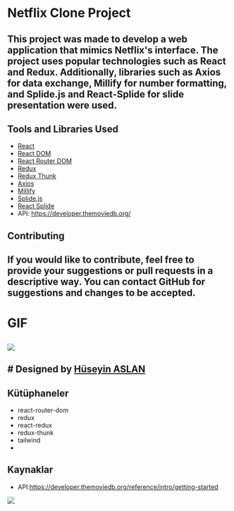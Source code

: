 # Netflix Clone Project

## This project was made to develop a web application that mimics Netflix's interface. The project uses popular technologies such as React and Redux. Additionally, libraries such as Axios for data exchange, Millify for number formatting, and Splide.js and React-Splide for slide presentation were used.

## Tools and Libraries Used

- [React](https://reactjs.org/)
- [React DOM](https://reactjs.org/docs/react-dom.html)
- [React Router DOM](https://reactrouter.com/web/guides/quick-start)
- [Redux](https://redux.js.org/)
- [Redux Thunk](https://github.com/reduxjs/redux-thunk)
- [Axios](https://axios-http.com/)
- [Millify](https://www.npmjs.com/package/millify)
- [Splide.js](https://splidejs.com/)
- [React Splide](https://splidejs.com/integration-react-splide/)
- API: https://developer.themoviedb.org/

## Contributing

## If you would like to contribute, feel free to provide your suggestions or pull requests in a descriptive way. You can contact GitHub for suggestions and changes to be accepted.

# GIF

## ![](/public/Screen%20Recording%202024-06-15%20at%2004.20.30.30%20PM.gif)

## # Designed by <a href="https://www.linkedin.com/in/h%C3%BCseyin-aslan-128519203/" target="_blank">Hüseyin ASLAN</a> 















## Kütüphaneler

- react-router-dom
- redux
- react-redux
- redux-thunk
- tailwind
-  

## Kaynaklar

- API:https://developer.themoviedb.org/reference/intro/getting-started

<img src="screen1.gif">